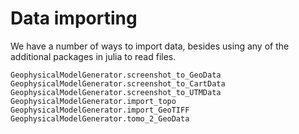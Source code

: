 # Data importing

We have a number of ways to import data, besides using any of the additional packages in julia to read files.

```@docs
GeophysicalModelGenerator.screenshot_to_GeoData
GeophysicalModelGenerator.screenshot_to_CartData
GeophysicalModelGenerator.screenshot_to_UTMData
GeophysicalModelGenerator.import_topo
GeophysicalModelGenerator.import_GeoTIFF
GeophysicalModelGenerator.tomo_2_GeoData
```
